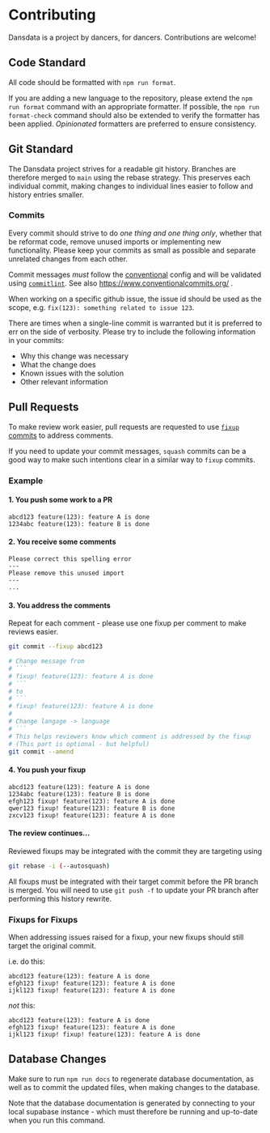 # Contributing

Dansdata is a project by dancers, for dancers. Contributions are welcome!

## Code Standard

All code should be formatted with `npm run format`.

If you are adding a new language to the repository, please extend the `npm run format`
command with an appropriate formatter. If possible, the `npm run format-check` command
should also be extended to verify the formatter has been applied. _Opinionated_ formatters
are preferred to ensure consistency.

## Git Standard

The Dansdata project strives for a readable git history. Branches are therefore merged
to `main` using the rebase strategy. This preserves each individual commit, making changes
to individual lines easier to follow and history entries smaller.

### Commits

Every commit should strive to do _one thing and one thing only_, whether that be reformat
code, remove unused imports or implementing new functionality. Please keep your commits as
small as possible and separate unrelated changes from each other.

Commit messages _must_ follow the [conventional](https://github.com/conventional-changelog/commitlint/tree/master/%40commitlint/config-conventional)
config and will be validated using [`commitlint`](https://commitlint.js.org/). See also
https://www.conventionalcommits.org/ .

When working on a specific github issue, the issue id should be used as the scope, e.g.
`fix(123): something related to issue 123`.

There are times when a single-line commit is warranted but it is preferred to err on the
side of verbosity. Please try to include the following information in your commits:

- Why this change was necessary
- What the change does
- Known issues with the solution
- Other relevant information

## Pull Requests

To make review work easier, pull requests are requested to use [`fixup` commits](https://fle.github.io/git-tip-keep-your-branch-clean-with-fixup-and-autosquash.html)
to address comments.

If you need to update your commit messages, `squash` commits can be a good way to make such
intentions clear in a similar way to `fixup` commits.

### Example

#### 1. You push some work to a PR

```
abcd123 feature(123): feature A is done
1234abc feature(123): feature B is done
```

#### 2. You receive some comments

```
Please correct this spelling error
---
Please remove this unused import
---
...
```

#### 3. You address the comments

Repeat for each comment - please use one fixup per comment to make reviews easier.

````bash
git commit --fixup abcd123

# Change message from
# ```
# fixup! feature(123): feature A is done
# ```
# to
# ```
# fixup! feature(123): feature A is done
#
# Change langage -> language
# ```
# This helps reviewers know which comment is addressed by the fixup
# (This part is optional - but helpful)
git commit --amend
````

#### 4. You push your fixup

```
abcd123 feature(123): feature A is done
1234abc feature(123): feature B is done
efgh123 fixup! feature(123): feature A is done
qwer123 fixup! feature(123): feature B is done
zxcv123 fixup! feature(123): feature A is done
```

#### The review continues...

Reviewed fixups may be integrated with the commit they are targeting using

```bash
git rebase -i (--autosquash)
```

All fixups must be integrated with their target commit before the PR branch is merged. You
will need to use `git push -f` to update your PR branch after performing this history
rewrite.

### Fixups for Fixups

When addressing issues raised for a fixup, your new fixups should still target the original
commit.

i.e. do this:

```
abcd123 feature(123): feature A is done
efgh123 fixup! feature(123): feature A is done
ijkl123 fixup! feature(123): feature A is done
```

_not_ this:

```
abcd123 feature(123): feature A is done
efgh123 fixup! feature(123): feature A is done
ijkl123 fixup! fixup! feature(123): feature A is done
```

## Database Changes

Make sure to run `npm run docs` to regenerate database documentation, as well as to commit
the updated files, when making changes to the database.

Note that the database documentation is generated by connecting to your local supabase
instance - which must therefore be running and up-to-date when you run this command.
